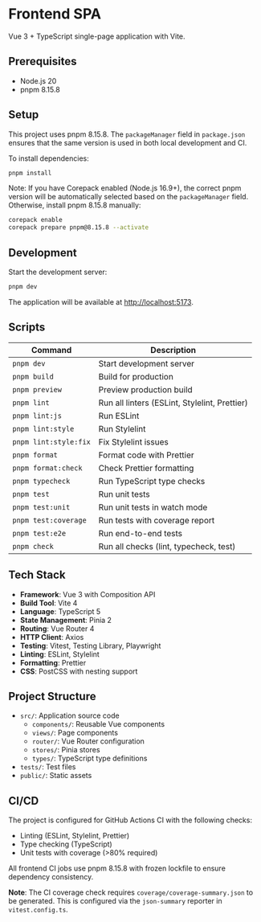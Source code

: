 # Frontend SPA

Vue 3 + TypeScript single-page application with Vite.

## Prerequisites

- Node.js 20
- pnpm 8.15.8

## Setup

This project uses pnpm 8.15.8. The `packageManager` field in `package.json` ensures that the same version is used in both local development and CI.

To install dependencies:

```bash
pnpm install
```

Note: If you have Corepack enabled (Node.js 16.9+), the correct pnpm version will be automatically selected based on the `packageManager` field. Otherwise, install pnpm 8.15.8 manually:

```bash
corepack enable
corepack prepare pnpm@8.15.8 --activate
```

## Development

Start the development server:

```bash
pnpm dev
```

The application will be available at [http://localhost:5173](http://localhost:5173).

## Scripts

| Command               | Description                                   |
| --------------------- | --------------------------------------------- |
| `pnpm dev`            | Start development server                      |
| `pnpm build`          | Build for production                          |
| `pnpm preview`        | Preview production build                      |
| `pnpm lint`           | Run all linters (ESLint, Stylelint, Prettier) |
| `pnpm lint:js`        | Run ESLint                                    |
| `pnpm lint:style`     | Run Stylelint                                 |
| `pnpm lint:style:fix` | Fix Stylelint issues                          |
| `pnpm format`         | Format code with Prettier                     |
| `pnpm format:check`   | Check Prettier formatting                     |
| `pnpm typecheck`      | Run TypeScript type checks                    |
| `pnpm test`           | Run unit tests                                |
| `pnpm test:unit`      | Run unit tests in watch mode                  |
| `pnpm test:coverage`  | Run tests with coverage report                |
| `pnpm test:e2e`       | Run end-to-end tests                          |
| `pnpm check`          | Run all checks (lint, typecheck, test)        |

## Tech Stack

- **Framework**: Vue 3 with Composition API
- **Build Tool**: Vite 4
- **Language**: TypeScript 5
- **State Management**: Pinia 2
- **Routing**: Vue Router 4
- **HTTP Client**: Axios
- **Testing**: Vitest, Testing Library, Playwright
- **Linting**: ESLint, Stylelint
- **Formatting**: Prettier
- **CSS**: PostCSS with nesting support

## Project Structure

- `src/`: Application source code
  - `components/`: Reusable Vue components
  - `views/`: Page components
  - `router/`: Vue Router configuration
  - `stores/`: Pinia stores
  - `types/`: TypeScript type definitions
- `tests/`: Test files
- `public/`: Static assets

## CI/CD

The project is configured for GitHub Actions CI with the following checks:

- Linting (ESLint, Stylelint, Prettier)
- Type checking (TypeScript)
- Unit tests with coverage (>80% required)

All frontend CI jobs use pnpm 8.15.8 with frozen lockfile to ensure dependency consistency.

**Note**: The CI coverage check requires `coverage/coverage-summary.json` to be generated. This is configured via the `json-summary` reporter in `vitest.config.ts`.
